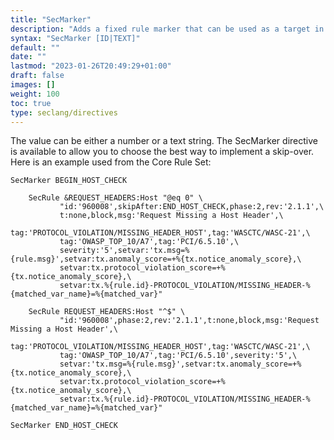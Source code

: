 ```yaml
---
title: "SecMarker"
description: "Adds a fixed rule marker that can be used as a target in a skipAfter action. A SecMarker directive essentially creates a rule that does nothing and whose only purpose is to carry the given ID."
syntax: "SecMarker [ID|TEXT]"
default: ""
date: ""
lastmod: "2023-01-26T20:49:29+01:00"
draft: false
images: []
weight: 100
toc: true
type: seclang/directives
---
```


The value can be either a number or a text string. The SecMarker directive is available to
allow you to choose the best way to implement a skip-over. Here is an example used from the
Core Rule Set:

```
SecMarker BEGIN_HOST_CHECK

	SecRule &REQUEST_HEADERS:Host "@eq 0" \
		   "id:'960008',skipAfter:END_HOST_CHECK,phase:2,rev:'2.1.1',\
		   t:none,block,msg:'Request Missing a Host Header',\
		   tag:'PROTOCOL_VIOLATION/MISSING_HEADER_HOST',tag:'WASCTC/WASC-21',\
		   tag:'OWASP_TOP_10/A7',tag:'PCI/6.5.10',\
		   severity:'5',setvar:'tx.msg=%{rule.msg}',setvar:tx.anomaly_score=+%{tx.notice_anomaly_score},\
		   setvar:tx.protocol_violation_score=+%{tx.notice_anomaly_score},\
		   setvar:tx.%{rule.id}-PROTOCOL_VIOLATION/MISSING_HEADER-%{matched_var_name}=%{matched_var}"

	SecRule REQUEST_HEADERS:Host "^$" \
		   "id:'960008',phase:2,rev:'2.1.1',t:none,block,msg:'Request Missing a Host Header',\
		   tag:'PROTOCOL_VIOLATION/MISSING_HEADER_HOST',tag:'WASCTC/WASC-21',\
		   tag:'OWASP_TOP_10/A7',tag:'PCI/6.5.10',severity:'5',\
		   setvar:'tx.msg=%{rule.msg}',setvar:tx.anomaly_score=+%{tx.notice_anomaly_score},\
		   setvar:tx.protocol_violation_score=+%{tx.notice_anomaly_score},\
		   setvar:tx.%{rule.id}-PROTOCOL_VIOLATION/MISSING_HEADER-%{matched_var_name}=%{matched_var}"

SecMarker END_HOST_CHECK
```

